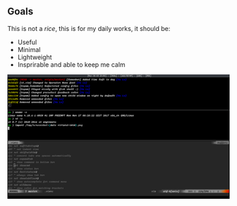 ## Goals

This is not a *rice*, this is for my daily works, it should be:

* Useful
* Minimal
* Lightweight
* Insprirable and able to keep me calm

![screenshot](./screenshots/screenshot-20170403-2050.png?raw=true)
